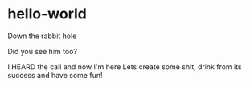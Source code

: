 # hello-world
Down the rabbit hole

Did you see him too?

I HEARD the call and now I'm here 
Lets create some shit, drink from its success and have some fun!
